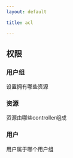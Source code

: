```yaml
---
layout: default

title: acl

---
```


## 权限

### 用户组

设置拥有哪些资源

### 资源

资源由哪些controller组成

### 用户
用户属于哪个用户组


    
